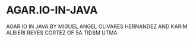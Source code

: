 # AGAR.IO-IN-JAVA
AGAR.IO IN JAVA BY MIGUEL ANGEL OLIVARES HERNANDEZ AND KARIM ALBIERI REYES CORTEZ OF 5A TIDSM UTMA 
